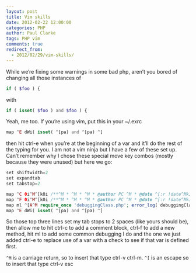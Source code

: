 ```yaml
---
layout: post
title: Vim skills
date: 2012-02-22 12:00:00
categories: PHP
author: Paul Clarke
tags: PHP vim
comments: true
redirect_from:
  - 2012/02/29/vim-skills/
---
```


While we’re fixing some warnings in some bad php, aren’t you bored of changing all those instances of

```php
if ( $foo ) {
```

with

```php
if ( isset( $foo ) and $foo ) {
```

Yeah, me too. If you’re using vim, put this in your ~/.exrc

```php
map ^E dWi( isset( ^[pa) and ^[pa) ^[
```

then hit ctrl-e when you’re at the beginning of a var and it’ll do the rest of the typing for you. I am not a vim ninja but I have a few of these set up. Can’t remember why I chose these special move key combos (mostly because they were unused) but here we go:

```php
set shiftwidth=2
set expandtab
set tabstop=2

map ^C 0i^M^[k0i /**^M * ^M * ^M * @author PC ^M * @date ^[:r !date^MkJA^M */^[kkkkA
map ^F 0i^M^[k0i /**^M * ^M * ^M * @author PC ^M * @date ^[:r !date^MkJA^M * @assert ( ) = true^M */^M function foo ( Array $param = array( )) {^M $this->debug( __METHOD__ );^M $this->debug( $param );^M return true;^M }^[kkkkkkkkkkA
map ml ^[A^M require_once 'debuggingClass.php'; error_log( debuggingClass::debug( __METHOD__ . ' (line ' . __LINE__ . ')' ));^M^[
map ^E dWi( isset( ^[pa) and ^[pa) ^[
```

So those top three lines set my tab stops to 2 spaces (like yours should be), then allow me to hit ctrl-c to add a comment block, ctrl-f to add a new method, hit ml to add some common debugging I do and the one we just added ctrl-e to replace use of a var with a check to see if that var is defined first.

`^M` is a carriage return, so to insert that type ctrl-v ctrl-m. `^[` is an escape so to insert that type ctrl-v esc